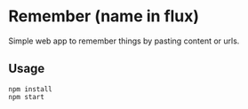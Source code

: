 # Remember (name in flux)

Simple web app to remember things by pasting content or urls.

## Usage

```
npm install
npm start
```

